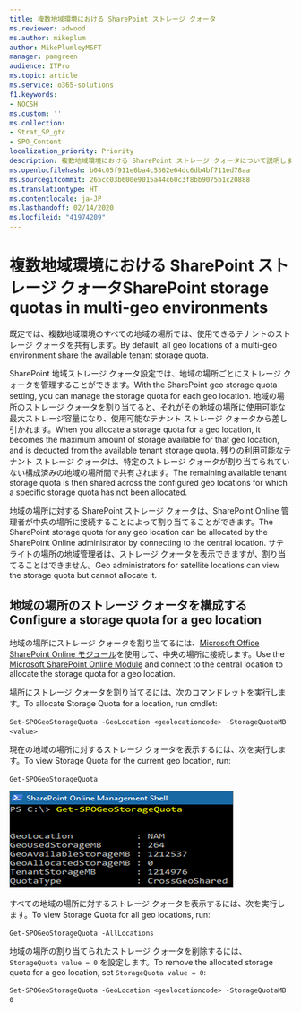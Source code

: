 ```yaml
---
title: 複数地域環境における SharePoint ストレージ クォータ
ms.reviewer: adwood
ms.author: mikeplum
author: MikePlumleyMSFT
manager: pamgreen
audience: ITPro
ms.topic: article
ms.service: o365-solutions
f1.keywords:
- NOCSH
ms.custom: ''
ms.collection:
- Strat_SP_gtc
- SPO_Content
localization_priority: Priority
description: 複数地域環境における SharePoint ストレージ クォータについて説明します。
ms.openlocfilehash: b04c05f911e6ba4c5362e64dc6db4bf711ed78aa
ms.sourcegitcommit: 265cc03b600e9015a44c60c3f8bb9075b1c20888
ms.translationtype: HT
ms.contentlocale: ja-JP
ms.lasthandoff: 02/14/2020
ms.locfileid: "41974209"
---
```

# <a name="sharepoint-storage-quotas-in-multi-geo-environments"></a><span data-ttu-id="ffd9c-103">複数地域環境における SharePoint ストレージ クォータ</span><span class="sxs-lookup"><span data-stu-id="ffd9c-103">SharePoint storage quotas in multi-geo environments</span></span>

<span data-ttu-id="ffd9c-104">既定では、複数地域環境のすべての地域の場所では、使用できるテナントのストレージ クォータを共有します。</span><span class="sxs-lookup"><span data-stu-id="ffd9c-104">By default, all geo locations of a multi-geo environment share the available tenant storage quota.</span></span>

<span data-ttu-id="ffd9c-105">SharePoint 地域ストレージ クォータ設定では、地域の場所ごとにストレージ クォータを管理することができます。</span><span class="sxs-lookup"><span data-stu-id="ffd9c-105">With the SharePoint geo storage quota setting, you can manage the storage quota for each geo location.</span></span> <span data-ttu-id="ffd9c-106">地域の場所のストレージ クォータを割り当てると、それがその地域の場所に使用可能な最大ストレージ容量になり、使用可能なテナント ストレージ クォータから差し引かれます。</span><span class="sxs-lookup"><span data-stu-id="ffd9c-106">When you allocate a storage quota for a geo location, it becomes the maximum amount of storage available for that geo location, and is deducted from the available tenant storage quota.</span></span> <span data-ttu-id="ffd9c-107">残りの利用可能なテナント ストレージ クォータは、特定のストレージ クォータが割り当てられていない構成済みの地域の場所間で共有されます。</span><span class="sxs-lookup"><span data-stu-id="ffd9c-107">The remaining available tenant storage quota is then shared across the configured geo locations for which a specific storage quota has not been allocated.</span></span>

<span data-ttu-id="ffd9c-108">地域の場所に対する SharePoint ストレージ クォータは、SharePoint Online 管理者が中央の場所に接続することによって割り当てることができます。</span><span class="sxs-lookup"><span data-stu-id="ffd9c-108">The SharePoint storage quota for any geo location can be allocated by the SharePoint Online administrator by connecting to the central location.</span></span> <span data-ttu-id="ffd9c-109">サテライトの場所の地域管理者は、ストレージ クォータを表示できますが、割り当てることはできません。</span><span class="sxs-lookup"><span data-stu-id="ffd9c-109">Geo administrators for satellite locations can view the storage quota but cannot allocate it.</span></span>

## <a name="configure-a-storage-quota-for-a-geo-location"></a><span data-ttu-id="ffd9c-110">地域の場所のストレージ クォータを構成する</span><span class="sxs-lookup"><span data-stu-id="ffd9c-110">Configure a storage quota for a geo location</span></span>

<span data-ttu-id="ffd9c-111">地域の場所にストレージ クォータを割り当てるには、[Microsoft Office SharePoint Online モジュール](https://www.microsoft.com/download/details.aspx?id=35588 )を使用して、中央の場所に接続します。</span><span class="sxs-lookup"><span data-stu-id="ffd9c-111">Use the [Microsoft SharePoint Online Module](https://www.microsoft.com/download/details.aspx?id=35588 ) and connect to the central location to allocate the storage quota for a geo location.</span></span> 

<span data-ttu-id="ffd9c-112">場所にストレージ クォータを割り当てるには、次のコマンドレットを実行します。</span><span class="sxs-lookup"><span data-stu-id="ffd9c-112">To allocate Storage Quota for a location, run cmdlet:</span></span>

`Set-SPOGeoStorageQuota -GeoLocation <geolocationcode> -StorageQuotaMB <value>`

<span data-ttu-id="ffd9c-113">現在の地域の場所に対するストレージ クォータを表示するには、次を実行します。</span><span class="sxs-lookup"><span data-stu-id="ffd9c-113">To view Storage Quota for the current geo location, run:</span></span>

`Get-SPOGeoStorageQuota`

![Get-SPOGeoStorageQuota コマンドレットを表示している PowerShell ウィンドウのスクリーンショット](media/multi-geo-storage-quota.png)

<span data-ttu-id="ffd9c-115">すべての地域の場所に対するストレージ クォータを表示するには、次を実行します。</span><span class="sxs-lookup"><span data-stu-id="ffd9c-115">To view Storage Quota for all geo locations, run:</span></span>

`Get-SPOGeoStorageQuota -AllLocations`

<span data-ttu-id="ffd9c-116">地域の場所の割り当てられたストレージ クォータを削除するには、`StorageQuota value = 0` を設定します。</span><span class="sxs-lookup"><span data-stu-id="ffd9c-116">To remove the allocated storage quota for a geo location, set `StorageQuota value = 0`:</span></span>

`Set-SPOGeoStorageQuota -GeoLocation <geolocationcode> -StorageQuotaMB 0`
